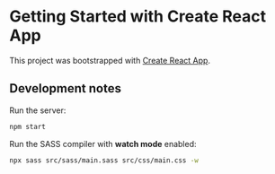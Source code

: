 # Getting Started with Create React App

This project was bootstrapped with [Create React App](https://github.com/facebook/create-react-app).






## Development notes

Run the server:
```bash
npm start
```

Run the SASS compiler with **watch mode** enabled:

```bash
npx sass src/sass/main.sass src/css/main.css -w
```































